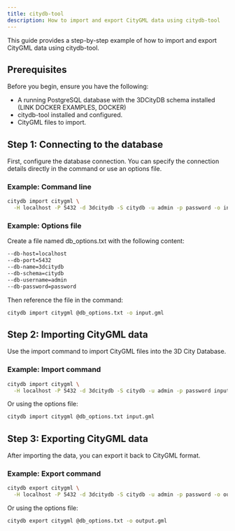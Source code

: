```yaml
---
title: citydb-tool
description: How to import and export CityGML data using citydb-tool
---
```


This guide provides a step-by-step example of how to import and export CityGML data using citydb-tool.

## Prerequisites

Before you begin, ensure you have the following:

- A running PostgreSQL database with the 3DCityDB schema installed (LINK DOCKER EXAMPLES, DOCKER)
- citydb-tool installed and configured.
- CityGML files to import.

## Step 1: Connecting to the database

First, configure the database connection. You can specify the connection details directly in the command or use an options file.

### Example: Command line

```bash
citydb import citygml \
  -H localhost -P 5432 -d 3dcitydb -S citydb -u admin -p password -o input.gml
```

### Example: Options file

Create a file named db_options.txt with the following content:

```bash
--db-host=localhost
--db-port=5432
--db-name=3dcitydb
--db-schema=citydb
--db-username=admin
--db-password=password
```

Then reference the file in the command:

```bash
citydb import citygml @db_options.txt -o input.gml
```

## Step 2: Importing CityGML data

Use the import command to import CityGML files into the 3D City Database.

### Example: Import command

```bash
citydb import citygml \
  -H localhost -P 5432 -d 3dcitydb -S citydb -u admin -p password input.gml
```

Or using the options file:

```bash
citydb import citygml @db_options.txt input.gml
```

## Step 3: Exporting CityGML data

After importing the data, you can export it back to CityGML format.

### Example: Export command

```bash
citydb export citygml \
  -H localhost -P 5432 -d 3dcitydb -S citydb -u admin -p password -o output.gml
```

Or using the options file:

```bash
citydb export citygml @db_options.txt -o output.gml
```
